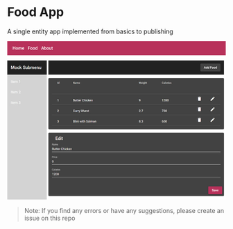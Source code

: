 # Food App

A single entity app implemented from basics to publishing

![food-app](_images/food-app.jpg)

> Note: If you find any errors or have any suggestions, please create an issue on this repo